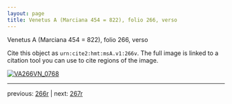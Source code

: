 ```yaml
---
layout: page
title: Venetus A (Marciana 454 = 822), folio 266, verso
---
```


Venetus A (Marciana 454 = 822), folio 266, verso

Cite this object as `urn:cite2:hmt:msA.v1:266v`.  The full image is linked to a citation tool you can use to cite regions of the image.

[![VA266VN_0768](http://www.homermultitext.org/iipsrv?IIIF=/project/homer/pyramidal/deepzoom/hmt/vaimg/2017a/VA266VN_0768.tif/full/800,/0/default.jpg)](http://www.homermultitext.org/ict2/?urn=urn:cite2:hmt:vaimg.2017a:VA266VN_0768) 

---

previous:  [266r](../266r/) | next: [267r](../267r/)